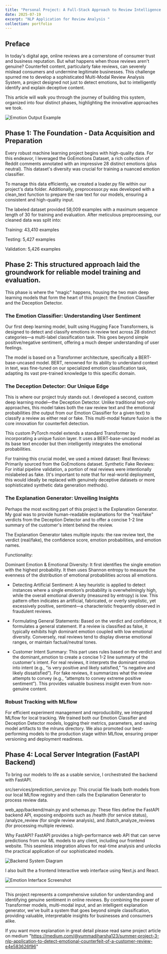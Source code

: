 ```yaml
---
title: "Personal Project: A Full-Stack Approach to Review Intelligence: From Data to Deployment"
date: 2025-07-19
excerpt: "NLP Application for Review Analysis "
collection: portfolio
---
```




## Preface 
In today's digital age, online reviews are a cornerstone of consumer trust and business reputation. But what happens when those reviews aren't genuine? Counterfeit content, particularly fake reviews, can severely mislead consumers and undermine legitimate businesses. This challenge spurred me to develop a sophisticated Multi-Modal Review Analysis System, a project designed not just to detect emotions, but to intelligently identify and explain deceptive content.

This article will walk you through the journey of building this system, organized into four distinct phases, highlighting the innovative approaches we took.

![Emotion Output Example](/images/Emo_output.png)



## Phase 1: The Foundation - Data Acquisition and Preparation

Every robust machine learning project begins with high-quality data. For this endeavor, I leveraged the GoEmotions Dataset, a rich collection of Reddit comments annotated with an impressive 28 distinct emotions (plus neutral). This dataset's diversity was crucial for training a nuanced emotion classifier.

To manage this data efficiently, we created a loader.py file within our project's data folder. Additionally, preprocessor.py was developed with a clean_text function to prepare the raw text for our models, ensuring a consistent and high-quality input.

The labeled dataset provided 58,009 examples with a maximum sequence length of 30 for training and evaluation. After meticulous preprocessing, our cleaned data was split into:

Training: 43,410 examples

Testing: 5,427 examples

Validation: 5,426 examples

## Phase 2: This structured approach laid the groundwork for reliable model training and evaluation.

This phase is where the "magic" happens, housing the two main deep learning models that form the heart of this project: the Emotion Classifier and the Deception Detector.

### The Emotion Classifier: Understanding User Sentiment
Our first deep learning model, built using Hugging Face Transformers, is designed to detect and classify emotions in review text across 28 distinct categories—a multi-label classification task. This goes beyond simple positive/negative sentiment, offering a much deeper understanding of user feelings.

The model is based on a Transformer architecture, specifically a BERT-base-uncased model. BERT, renowned for its ability to understand context in text, was fine-tuned on our specialized emotion classification task, adapting its vast pre-trained knowledge to this specific domain.

### The Deception Detector: Our Unique Edge
This is where our project truly stands out. I developed a second, custom deep learning model—the Deception Detector. Unlike traditional text-only approaches, this model takes both the raw review text and the emotional probabilities (the output from our Emotion Classifier for a given text) to classify a review as either real or fake. This multi-modal feature fusion is the core innovation for counterfeit detection.

This custom PyTorch model extends a standard Transformer by incorporating a unique fusion layer. It uses a BERT-base-uncased model as its base text encoder but then intelligently integrates the emotional probabilities.

For training this crucial model, we used a mixed dataset:
Real Reviews: Primarily sourced from the GoEmotions dataset.
Synthetic Fake Reviews: For initial pipeline validation, a portion of real reviews were intentionally mislabeled as fake. (It's important to note that for real-world deployment, this would ideally be replaced with genuinely deceptive datasets or more sophisticated synthetic data generation methods).

### The Explanation Generator: Unveiling Insights
Perhaps the most exciting part of this project is the Explanation Generator. My goal was to provide human-readable explanations for the "real/fake" verdicts from the Deception Detector and to offer a concise 1-2 line summary of the customer's intent behind the review.

The Explanation Generator takes multiple inputs: the raw review text, the verdict (real/fake), the confidence score, emotion probabilities, and emotion names.

Functionality:

Dominant Emotion & Emotional Diversity: It first identifies the single emotion with the highest probability. It then uses Shannon entropy to measure the evenness of the distribution of emotional probabilities across all emotions.

* Detecting Artificial Sentiment: A key heuristic is applied to detect instances where a single emotion’s probability is overwhelmingly high, while the overall emotional diversity (measured by entropy) is low. This pattern often indicates an artificial, fabricated, or overly simplistic, yet excessively positive, sentiment—a characteristic frequently observed in fraudulent reviews.

* Formulating General Statements: Based on the verdict and confidence, it formulates a general statement. If a review is classified as false, it typically exhibits high dominant emotion coupled with low emotional diversity. Conversely, real reviews tend to display diverse emotional ranges, or maintain factual/neutral tones.

* Customer Intent Summary: This part uses rules based on the verdict and the dominant_emotion to create a concise 1-2 line summary of the customer's intent. For real reviews, it interprets the dominant emotion into intent (e.g., “is very positive and likely satisfied,” “is negative and likely dissatisfied”). For fake reviews, it summarizes what the review attempts to convey (e.g., “attempts to convey extreme positive sentiment”). This provides valuable business insight even from non-genuine content.

### Robust Tracking with MLflow
For efficient experiment management and reproducibility, we integrated MLflow for local tracking. We trained both our Emotion Classifier and Deception Detector models, logging their metrics, parameters, and saving model artifacts to the mlruns directory. We also promoted our best-performing models to the production stage within MLflow, ensuring proper versioning and deployment readiness.


## Phase 4: Local Server Integration (FastAPI Backend)
To bring our models to life as a usable service, I orchestrated the backend with FastAPI.

src/services/prediction_service.py: This crucial file loads both models from our local MLflow registry and then calls the Explanation Generator to process review data.

web_app/backend/main.py and schemas.py: These files define the FastAPI backend API, exposing endpoints such as /health (for service status), /analyze_review (for single review analysis), and /batch_analyze_reviews (for processing multiple reviews).

Why FastAPI? FastAPI provides a high-performance web API that can serve predictions from our ML models to any client, including our frontend website. This seamless integration allows for real-time analysis and unlocks the practical application of our sophisticated models.

![Backend System Diagram](/images/Backend.png)

I also built the a frontend Interactive web interface using Next.js and React.

![Emotion Interface Screenshot](/images/Emo_interface.png)

---------------------------------------------
This project represents a comprehensive solution for understanding and identifying genuine sentiment in online reviews. By combining the power of Transformer models, multi-modal input, and an intelligent explanation generator, we've built a system that goes beyond simple classification, providing valuable, interpretable insights for businesses and consumers alike.

If you want more explanation in great detail please read same project article on medium "https://medium.com/@vummadiharsha123/summer-project-3-nlp-application-to-detect-emotional-counterfeit-of-a-customer-review-e4e583626f96"












